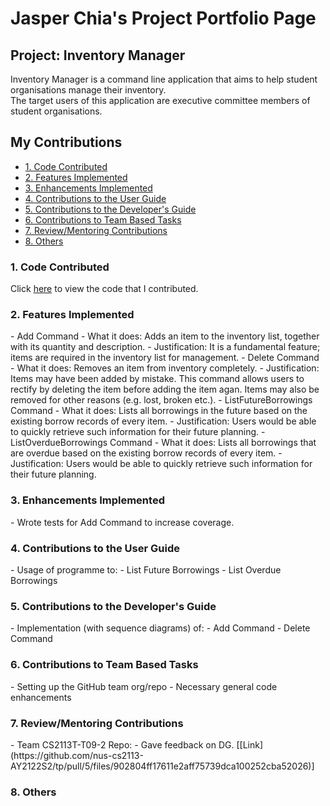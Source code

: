 # Jasper Chia's Project Portfolio Page

## Project: Inventory Manager
Inventory Manager is a command line application that aims to help student organisations manage their inventory. <br>
The target users of this application are executive committee members of student organisations.

## My Contributions
<ul>
    <li><a href="#code">1. Code Contributed </a></li>
    <li><a href="#features">2. Features Implemented </a></li>
    <li><a href="#enhancements">3. Enhancements Implemented </a></li>
    <li><a href="#ug">4. Contributions to the User Guide </a></li>
    <li><a href="#dg">5. Contributions to the Developer's Guide </a></li>
    <li><a href="#team">6. Contributions to Team Based Tasks </a></li>
    <li><a href="#review">7. Review/Mentoring Contributions </a></li>
    <li><a href="#others">8. Others </a></li>
</ul>

<h3 id="code">1. Code Contributed </h3>
Click <a href="https://nus-cs2113-ay2122s2.github.io/tp-dashboard/?search=quitejasper&sort=groupTitle&sortWithin=title&timeframe=commit&mergegroup=&groupSelect=groupByRepos&breakdown=true&checkedFileTypes=docs~functional-code~test-code~other&since=2022-02-18&tabOpen=true&tabType=authorship&tabAuthor=quitejasper&tabRepo=AY2122S2-CS2113-F10-2%2Ftp%5Bmaster%5D&authorshipIsMergeGroup=false&authorshipFileTypes=docs~functional-code~test-code&authorshipIsBinaryFileTypeChecked=false">here</a> to view the code that I contributed.

<h3 id="features">2. Features Implemented </h3>
- Add Command
    - What it does:
      Adds an item to the inventory list, together with its quantity and description.
    - Justification:
      It is a fundamental feature; items are required in the inventory list for management.
- Delete Command
    - What it does:
      Removes an item from inventory completely.
    - Justification:
      Items may have been added by mistake. This command allows users to rectify by deleting the item before adding the item agan. Items may also be removed for other reasons (e.g. lost, broken etc.).
- ListFutureBorrowings Command
    - What it does:
      Lists all borrowings in the future based on the existing borrow records of every item.
    - Justification:
      Users would be able to quickly retrieve such information for their future planning.
- ListOverdueBorrowings Command
    - What it does:
      Lists all borrowings that are overdue based on the existing borrow records of every item.
    - Justification:
      Users would be able to quickly retrieve such information for their future planning.

<h3 id="enhancements">3. Enhancements Implemented </h3>
- Wrote tests for Add Command to increase coverage.

<h3 id="ug">4. Contributions to the User Guide </h3>
- Usage of programme to:
    - List Future Borrowings
    - List Overdue Borrowings

<h3 id="dg">5. Contributions to the Developer's Guide </h3>
- Implementation (with sequence diagrams) of:
    - Add Command
    - Delete Command

<h3 id="team">6. Contributions to Team Based Tasks </h3>
- Setting up the GitHub team org/repo
- Necessary general code enhancements

<h3 id="review">7. Review/Mentoring Contributions </h3>
- Team CS2113T-T09-2 Repo:
    - Gave feedback on DG. [[Link](https://github.com/nus-cs2113-AY2122S2/tp/pull/5/files/902804ff17611e2aff75739dca100252cba52026)]

<h3 id="others">8. Others </h3>